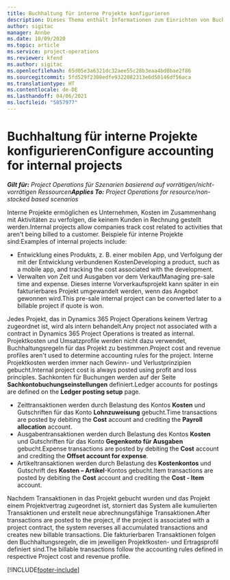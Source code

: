 ```yaml
---
title: Buchhaltung für interne Projekte konfigurieren
description: Dieses Thema enthält Informationen zum Einrichten von Buchhaltungspraktiken für interne Projekte in Project Operations.
author: sigitac
manager: Annbe
ms.date: 10/09/2020
ms.topic: article
ms.service: project-operations
ms.reviewer: kfend
ms.author: sigitac
ms.openlocfilehash: 65d05e3a6321dc32aee55c28b3eaa4bd0bae2f86
ms.sourcegitcommit: 5fd529f2308edfe9322082313e6d50146df56aca
ms.translationtype: HT
ms.contentlocale: de-DE
ms.lasthandoff: 04/06/2021
ms.locfileid: "5857977"
---
```

# <a name="configure-accounting-for-internal-projects"></a><span data-ttu-id="456c3-103">Buchhaltung für interne Projekte konfigurieren</span><span class="sxs-lookup"><span data-stu-id="456c3-103">Configure accounting for internal projects</span></span>

<span data-ttu-id="456c3-104">_**Gilt für:** Project Operations für Szenarien basierend auf vorrätigen/nicht-vorrätigen Ressourcen_</span><span class="sxs-lookup"><span data-stu-id="456c3-104">_**Applies To:** Project Operations for resource/non-stocked based scenarios_</span></span>

<span data-ttu-id="456c3-105">Interne Projekte ermöglichen es Unternehmen, Kosten im Zusammenhang mit Aktivitäten zu verfolgen, die keinem Kunden in Rechnung gestellt werden.</span><span class="sxs-lookup"><span data-stu-id="456c3-105">Internal projects allow companies track cost related to activities that aren't being billed to a customer.</span></span> <span data-ttu-id="456c3-106">Beispiele für interne Projekte sind:</span><span class="sxs-lookup"><span data-stu-id="456c3-106">Examples of internal projects include:</span></span>

- <span data-ttu-id="456c3-107">Entwicklung eines Produkts, z. B. einer mobilen App, und Verfolgung der mit der Entwicklung verbundenen Kosten</span><span class="sxs-lookup"><span data-stu-id="456c3-107">Developing a product, such as a mobile app, and tracking the cost associated with the development.</span></span>
- <span data-ttu-id="456c3-108">Verwalten von Zeit und Ausgaben vor dem Verkauf</span><span class="sxs-lookup"><span data-stu-id="456c3-108">Managing pre-sale time and expense.</span></span> <span data-ttu-id="456c3-109">Dieses interne Vorverkaufsprojekt kann später in ein fakturierbares Projekt umgewandelt werden, wenn das Angebot gewonnen wird.</span><span class="sxs-lookup"><span data-stu-id="456c3-109">This pre-sale internal project can be converted later to a billable project if quote is won.</span></span>

<span data-ttu-id="456c3-110">Jedes Projekt, das in Dynamics 365 Project Operations keinem Vertrag zugeordnet ist, wird als intern behandelt.</span><span class="sxs-lookup"><span data-stu-id="456c3-110">Any project not associated with a contract in Dynamics 365 Project Operations is treated as internal.</span></span> <span data-ttu-id="456c3-111">Projektkosten und Umsatzprofile werden nicht dazu verwendet, Buchhaltungsregeln für das Projekt zu bestimmen.</span><span class="sxs-lookup"><span data-stu-id="456c3-111">Project cost and revenue profiles aren't used to determine accounting rules for the project.</span></span> <span data-ttu-id="456c3-112">Interne Projektkosten werden immer nach Gewinn- und Verlustprinzipien gebucht.</span><span class="sxs-lookup"><span data-stu-id="456c3-112">Internal project cost is always posted using profit and loss principles.</span></span> <span data-ttu-id="456c3-113">Sachkonten für Buchungen werden auf der Seite **Sachkontobuchungseinstellungen** definiert.</span><span class="sxs-lookup"><span data-stu-id="456c3-113">Ledger accounts for postings are defined on the **Ledger posting setup** page.</span></span>

- <span data-ttu-id="456c3-114">Zeittransaktionen werden durch Belastung des Kontos **Kosten** und Gutschriften für das Konto **Lohnzuweisung** gebucht.</span><span class="sxs-lookup"><span data-stu-id="456c3-114">Time transactions are posted by debiting the **Cost** account and crediting the **Payroll allocation** account.</span></span>
- <span data-ttu-id="456c3-115">Ausgabentransaktionen werden durch Belastung des Kontos **Kosten** und Gutschriften für das Konto **Gegenkonto für Ausgaben** gebucht.</span><span class="sxs-lookup"><span data-stu-id="456c3-115">Expense transactions are posted by debiting the **Cost** account and crediting the **Offset account for expense**.</span></span>
- <span data-ttu-id="456c3-116">Artikeltransaktionen werden durch Belastung des **Kostenkontos** und Gutschrift des **Kosten – Artikel**-Kontos gebucht.</span><span class="sxs-lookup"><span data-stu-id="456c3-116">Item transactions are posted by debiting the **Cost** account and crediting the **Cost - Item** account.</span></span>

<span data-ttu-id="456c3-117">Nachdem Transaktionen in das Projekt gebucht wurden und das Projekt einem Projektvertrag zugeordnet ist, storniert das System alle kumulierten Transaktionen und erstellt neue abrechnungsfähige Transaktionen.</span><span class="sxs-lookup"><span data-stu-id="456c3-117">After transactions are posted to the project, if the project is associated with a project contract, the system reverses all accumulated transactions and creates new billable transactions.</span></span> <span data-ttu-id="456c3-118">Die fakturierbaren Transaktionen folgen den Buchhaltungsregeln, die im jeweiligen Projektkosten- und Ertragsprofil definiert sind.</span><span class="sxs-lookup"><span data-stu-id="456c3-118">The billable transactions follow the accounting rules defined in respective Project cost and revenue profile.</span></span>




[!INCLUDE[footer-include](../includes/footer-banner.md)]
